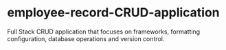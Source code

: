 # employee-record-CRUD-application
Full Stack CRUD application that focuses on frameworks, formatting configuration, database operations and version control.
